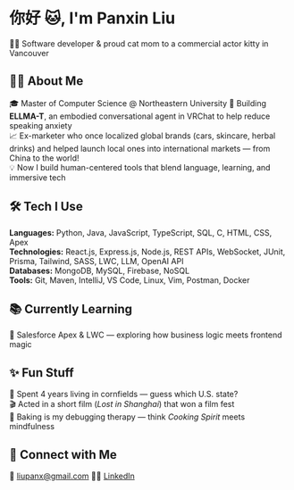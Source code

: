 # 你好 🐱, I'm Panxin Liu  
👩‍💻 Software developer & proud cat mom to a commercial actor kitty in Vancouver  

## 👩‍💻 About Me  
🎓 Master of Computer Science @ Northeastern University
🧠 Building **ELLMA-T**, an embodied conversational agent in VRChat to help reduce speaking anxiety  
📈 Ex-marketer who once localized global brands (cars, skincare, herbal drinks) and helped launch local ones into international markets — from China to the world!  
💡 Now I build human-centered tools that blend language, learning, and immersive tech  

## 🛠 Tech I Use  
**Languages:** Python, Java, JavaScript, TypeScript, SQL, C, HTML, CSS, Apex  
**Technologies:** React.js, Express.js, Node.js, REST APIs, WebSocket, JUnit, Prisma, Tailwind, SASS, LWC, LLM, OpenAI API  
**Databases:** MongoDB, MySQL, Firebase, NoSQL  
**Tools:** Git, Maven, IntelliJ, VS Code, Linux, Vim, Postman, Docker  

## 📚 Currently Learning  
🔧 Salesforce Apex & LWC — exploring how business logic meets frontend magic  

## ✨ Fun Stuff  
🌽 Spent 4 years living in cornfields — guess which U.S. state?  
🎬 Acted in a short film (*Lost in Shanghai*) that won a film fest  
🧁 Baking is my debugging therapy — think *Cooking Spirit* meets mindfulness  

## 🔗 Connect with Me  
📧 liupanx@gmail.com
🧑‍💼 [LinkedIn](https://www.linkedin.com/in/claireliu1222/)
